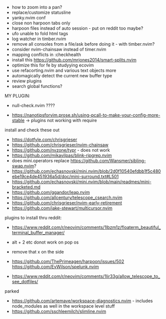 - how to zoom into a pan?
- replace/customize statusline
- yanky.nvim conf
- close non harpoon tabs only
- harpoon files instead of auto session - put on reddit too maybe?
- ufo unable to fold html tags
- log watcher in timber.nvim
- remove all consoles from a file/ask before doing it - with timber.nvim?
- consider nvim-chainsaw instead of timer.nvim
- mapping conflicts in :checkhealth
- install this https://github.com/mrjones2014/smart-splits.nvim
- optimize this for fe by studyying ecovim
- use refacorting.nvim and various text objects more
- automagically detect the current new buffer type
- review plugins
- search global functions?

MY PLUGIN:

- null-check.nvim ????

- https://nanotipsforvim.prose.sh/using-pcall-to-make-your-config-more-stable -> plugins not working with require

install and check these out

- https://dotfyle.com/chrisgrieser
- https://github.com/chrisgrieser/nvim-chainsaw
- https://github.com/nvzone/typr - does not work
- https://github.com/mikavilpas/blink-ripgrep.nvim
- does mini.operators replace https://github.com/Wansmer/sibling-swap.nvim?
- https://github.com/echasnovski/mini.nvim/blob/2d0f10540efdbb1f5c480ebe19ce4de451936a5d/doc/mini-surround.txt#L501
- https://github.com/echasnovski/mini.nvim/blob/main/readmes/mini-bracketed.md
- https://github.com/ggandor/leap.nvim
- https://github.com/allcentury/telescope_csearch.nvim
- https://github.com/chrisgrieser/nvim-early-retirement
- https://github.com/jake-stewart/multicursor.nvim

plugins to install thru reddit:

- https://www.reddit.com/r/neovim/comments/1lbzm1z/floaterm_beautiful_terminal_buffer_manager/

- alt + 2 etc donot work on pop os
- remove that x on the side
- https://github.com/ThePrimeagen/harpoon/issues/502
  https://github.com/EvWilson/spelunk.nvim
- https://www.reddit.com/r/neovim/comments/1lir33g/allow_telescope_to_see_dotfiles/

parked

- https://github.com/artemave/workspace-diagnostics.nvim - includes node_modules as well in the workspace level stuff
- https://github.com/sschleemilch/slimline.nvim
